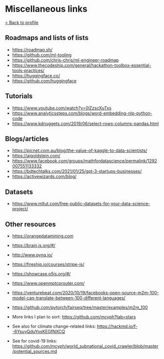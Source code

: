# Miscellaneous links

[< Back to profile](https://github.com/mcyph)

## Roadmaps and lists of lists

* https://roadmap.sh/
* https://github.com/ml-tooling
* https://github.com/chris-chris/ml-engineer-roadmap
* https://www.thecodeship.com/general/hackathon-toolbox-essential-tools-practices/
* https://huggingface.co/
* https://github.com/huggingface

## Tutorials

* https://www.youtube.com/watch?v=0lZzscXuTxs
* https://www.analyticssteps.com/blogs/word-embedding-nlp-python-code
* https://www.kdnuggets.com/2019/06/select-rows-columns-pandas.html

## Blogs/articles

* https://picnet.com.au/blog/the-value-of-kaggle-to-data-scientists/
* https://ajgoldstein.com/
* https://www.facebook.com/groups/mathfordatascience/permalink/1292007551133332
* https://bdtechtalks.com/2021/01/25/gpt-3-startups-businesses/
* https://activewizards.com/blog/

## Datasets

* https://www.mltut.com/free-public-datasets-for-your-data-science-project/

## Other resources

* https://orangedatamining.com
* https://brain.js.org/#/
* http://www.pynq.io/
* https://fireship.io/courses/stripe-js/
* https://showcase.p5js.org/#/
* https://www.openmptcprouter.com/
* https://venturebeat.com/2020/10/19/facebooks-open-source-m2m-100-model-can-translate-between-100-different-languages/
* https://github.com/pytorch/fairseq/tree/master/examples/m2m_100

* More links I plan to sort: https://github.com/mcyph?tab=stars
* See also for climate change-related links: https://hackmd.io/f--6YsuyQduYosKEGfNXCQ
* See for covid-19 links: https://github.com/mcyph/world_subnational_covid_crawler/blob/master/potential_sources.md
